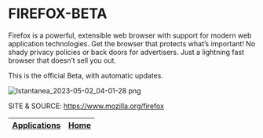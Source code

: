 # FIREFOX-BETA

 Firefox is a powerful, extensible web browser with support for modern web application technologies.
 Get the browser that protects what’s important!
 No shady privacy policies or back doors for advertisers. Just a lightning fast browser that doesn’t sell you out.
 
 This is the official Beta, with automatic updates.
 
 ![Istantanea_2023-05-02_04-01-28 png](https://user-images.githubusercontent.com/88724353/235563850-61d359ff-53ac-43a6-ab1d-33297dc4df73.jpg)
 
 SITE & SOURCE: https://www.mozilla.org/firefox

 | [Applications](https://portable-linux-apps.github.io/apps.html) | [Home](https://portable-linux-apps.github.io)
 | --- | --- |
